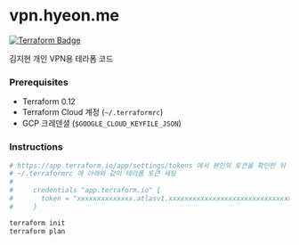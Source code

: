 vpn.hyeon.me
========
[![Terraform Badge]][Terraform Cloud Link]

김지현 개인 VPN용 테라폼 코드

### Prerequisites
- Terraform 0.12
- Terraform Cloud 계정 (`~/.terraformrc`)
- GCP 크레덴셜 (`$GOOGLE_CLOUD_KEYFILE_JSON`)

### Instructions
```bash
# https://app.terraform.io/app/settings/tokens 에서 본인의 토큰을 확인한 뒤
# ~/.terraformrc 에 아래와 같이 테라폼 토큰 세팅
#
#     credentials "app.terraform.io" {
#       token = "xxxxxxxxxxxxxx.atlasv1.xxxxxxxxxxxxxxxxxxxxxxxxxxxxxxxxxxxxxxxxxxxxxxxxxxxxxxxxxxxxxxxxxxx"
#     }

terraform init
terraform plan
```

[Terraform Badge]: https://badgen.net/badge/icon/terraform?label&icon=terraform
[Terraform Cloud Link]: https://app.terraform.io/app/simnalamburt/workspaces/vpn
